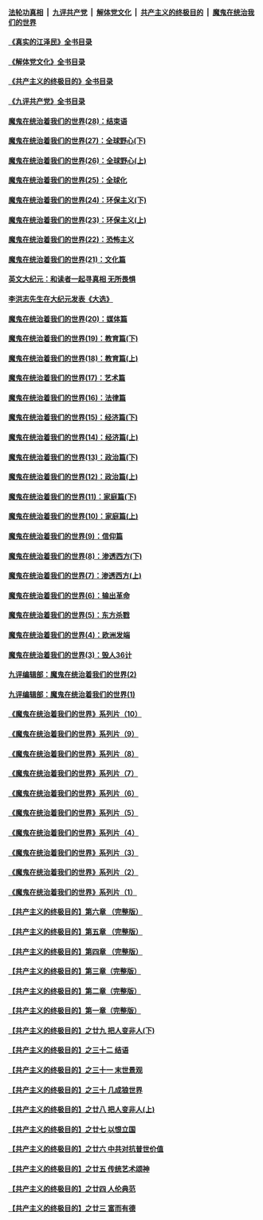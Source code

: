 ####  [法轮功真相](../../../../basic/blob/master/README.md?t=08300331) &nbsp;|&nbsp; [九评共产党](../../../../9ping.md/blob/master/README.md?t=08300331) &nbsp;|&nbsp; [解体党文化](../../../../jtdwh.md/blob/master/README.md?t=08300331)  &nbsp;|&nbsp; [共产主义的终极目的](../../../../gczydzjmd.md/blob/master/README.md?t=08300331) &nbsp;|&nbsp; [魔鬼在统治我们的世界](../../../../mgztzwmdsj.md/blob/master/README.md?t=08300331) 

#### [《真实的江泽民》全书目录](../pages/nsc422/n13721399.md?t=08300331) 

#### [《解体党文化》全书目录](../pages/nsc422/n13721157.md?t=08300331) 

#### [《共产主义的终极目的》全书目录](../pages/nsc422/n13721048.md?t=08300331) 

#### [《九评共产党》全书目录](../pages/nsc422/n13708085.md?t=08300331) 

#### [魔鬼在统治着我们的世界(28)：结束语](../pages/nsc422/n10936246.md?t=08300331) 

#### [魔鬼在统治着我们的世界(27)：全球野心(下)](../pages/nsc422/n10928319.md?t=08300331) 

#### [魔鬼在统治着我们的世界(26)：全球野心(上)](../pages/nsc422/n10900318.md?t=08300331) 

#### [魔鬼在统治着我们的世界(25)：全球化](../pages/nsc422/n10788205.md?t=08300331) 

#### [魔鬼在统治着我们的世界(24)：环保主义(下)](../pages/nsc422/n10695307.md?t=08300331) 

#### [魔鬼在统治着我们的世界(23)：环保主义(上)](../pages/nsc422/n10688613.md?t=08300331) 

#### [魔鬼在统治着我们的世界(22)：恐怖主义](../pages/nsc422/n10614727.md?t=08300331) 

#### [魔鬼在统治着我们的世界(21)：文化篇](../pages/nsc422/n10597706.md?t=08300331) 

#### [英文大纪元：和读者一起寻真相 无所畏惧](../pages/nsc422/n12542027.md?t=08300331) 

#### [李洪志先生在大纪元发表《大选》](../pages/nsc422/n12534746.md?t=08300331) 

#### [魔鬼在统治着我们的世界(20)：媒体篇](../pages/nsc422/n10586579.md?t=08300331) 

#### [魔鬼在统治着我们的世界(19)：教育篇(下)](../pages/nsc422/n10564808.md?t=08300331) 

#### [魔鬼在统治着我们的世界(18)：教育篇(上)](../pages/nsc422/n10526970.md?t=08300331) 

#### [魔鬼在统治着我们的世界(17)：艺术篇](../pages/nsc422/n10499093.md?t=08300331) 

#### [魔鬼在统治着我们的世界(16)：法律篇](../pages/nsc422/n10485969.md?t=08300331) 

#### [魔鬼在统治着我们的世界(15)：经济篇(下)](../pages/nsc422/n10469975.md?t=08300331) 

#### [魔鬼在统治着我们的世界(14)：经济篇(上)](../pages/nsc422/n10457370.md?t=08300331) 

#### [魔鬼在统治着我们的世界(13)：政治篇(下)](../pages/nsc422/n10448270.md?t=08300331) 

#### [魔鬼在统治着我们的世界(12)：政治篇(上)](../pages/nsc422/n10444576.md?t=08300331) 

#### [魔鬼在统治着我们的世界(11)：家庭篇(下)](../pages/nsc422/n10440961.md?t=08300331) 

#### [魔鬼在统治着我们的世界(10)：家庭篇(上)](../pages/nsc422/n10435448.md?t=08300331) 

#### [魔鬼在统治着我们的世界(9)：信仰篇](../pages/nsc422/n10432159.md?t=08300331) 

#### [魔鬼在统治着我们的世界(8)：渗透西方(下)](../pages/nsc422/n10429603.md?t=08300331) 

#### [魔鬼在统治着我们的世界(7)：渗透西方(上)](../pages/nsc422/n10426013.md?t=08300331) 

#### [魔鬼在统治着我们的世界(6)：输出革命](../pages/nsc422/n10421536.md?t=08300331) 

#### [魔鬼在统治着我们的世界(5)：东方杀戮](../pages/nsc422/n10417707.md?t=08300331) 

#### [魔鬼在统治着我们的世界(4)：欧洲发端](../pages/nsc422/n10414890.md?t=08300331) 

#### [魔鬼在统治着我们的世界(3)：毁人36计](../pages/nsc422/n10411583.md?t=08300331) 

#### [九评编辑部：魔鬼在统治着我们的世界(2)](../pages/nsc422/n10410036.md?t=08300331) 

#### [九评编辑部：魔鬼在统治着我们的世界(1)](../pages/nsc422/n10406825.md?t=08300331) 

#### [《魔鬼在统治着我们的世界》系列片（10）](../pages/nsc422/n12292670.md?t=08300331) 

#### [《魔鬼在统治着我们的世界》系列片（9）](../pages/nsc422/n12290859.md?t=08300331) 

#### [《魔鬼在统治着我们的世界》系列片（8）](../pages/nsc422/n12287445.md?t=08300331) 

#### [《魔鬼在统治着我们的世界》系列片（7）](../pages/nsc422/n12283425.md?t=08300331) 

#### [《魔鬼在统治着我们的世界》系列片（6）](../pages/nsc422/n12282314.md?t=08300331) 

#### [《魔鬼在统治着我们的世界》系列片（5）](../pages/nsc422/n12281419.md?t=08300331) 

#### [《魔鬼在统治着我们的世界》系列片（4）](../pages/nsc422/n12274024.md?t=08300331) 

#### [《魔鬼在统治着我们的世界》系列片（3）](../pages/nsc422/n12271322.md?t=08300331) 

#### [《魔鬼在统治着我们的世界》系列片（2）](../pages/nsc422/n12269049.md?t=08300331) 

#### [《魔鬼在统治着我们的世界》系列片（1）](../pages/nsc422/n12267575.md?t=08300331) 

#### [【共产主义的终极目的】第六章 （完整版）](../pages/nsc422/n11428913.md?t=08300331) 

#### [【共产主义的终极目的】第五章 （完整版）](../pages/nsc422/n11428912.md?t=08300331) 

#### [【共产主义的终极目的】第四章 （完整版）](../pages/nsc422/n11428907.md?t=08300331) 

#### [【共产主义的终极目的】第三章（完整版）](../pages/nsc422/n11428848.md?t=08300331) 

#### [【共产主义的终极目的】第二章（完整版）](../pages/nsc422/n11428831.md?t=08300331) 

#### [【共产主义的终极目的】第一章（完整版）](../pages/nsc422/n11417651.md?t=08300331) 

#### [【共产主义的终极目的】之廿九 把人变非人(下)](../pages/nsc422/n11344140.md?t=08300331) 

#### [【共产主义的终极目的】之三十二 结语](../pages/nsc422/n11360535.md?t=08300331) 

#### [【共产主义的终极目的】之三十一 末世景观](../pages/nsc422/n11351129.md?t=08300331) 

#### [【共产主义的终极目的】之三十 几成狼世界](../pages/nsc422/n11348280.md?t=08300331) 

#### [【共产主义的终极目的】之廿八 把人变非人(上)](../pages/nsc422/n11340492.md?t=08300331) 

#### [【共产主义的终极目的】之廿七 以恨立国](../pages/nsc422/n11336944.md?t=08300331) 

#### [【共产主义的终极目的】之廿六 中共对抗普世价值](../pages/nsc422/n11324785.md?t=08300331) 

#### [【共产主义的终极目的】之廿五 传统艺术颂神](../pages/nsc422/n11296396.md?t=08300331) 

#### [【共产主义的终极目的】之廿四 人伦典范](../pages/nsc422/n11296397.md?t=08300331) 

#### [【共产主义的终极目的】之廿三 富而有德](../pages/nsc422/n11283598.md?t=08300331) 

